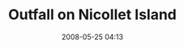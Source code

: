---
title: "Outfall on Nicollet Island"
picture: "/assets/camera-roll/2008/05/2008-05-25-outfall-on-nicollet-island/recon-3-071.jpg"
date: 2008-05-25 04:13
location:
  - Nicollet Island
picture-of:
  - Mississippi River
thumbnail: "/assets/camera-roll/2008/05/2008-05-25-outfall-on-nicollet-island/recon-3-071-thumbnail.jpg"
tags:
  - photograph
  - Nicollet Island
  - outfall
  - urban exploration
  - James
  - Recon 3
  - Mississippi River
  - Minneapolis
---
